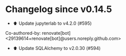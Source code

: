 # Changelog since v0.14.5
- ⬆️ Update jupyterlab to v4.2.0 (#595)

Co-authored-by: renovate[bot] <29139614+renovate[bot]@users.noreply.github.com> 
- ⬆️ Update SQLAlchemy to v2.0.30 (#594) 
